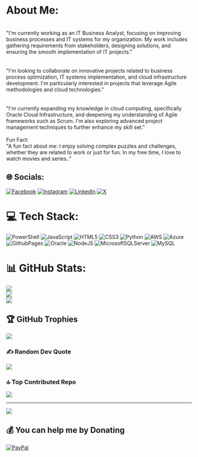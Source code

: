 # About Me:
<br>"I'm currently working as an IT Business Analyst, focusing on improving business processes and IT systems for my organization. My work includes gathering requirements from stakeholders, designing solutions, and ensuring the smooth implementation of IT projects."<br><br><br>"I'm looking to collaborate on innovative projects related to business process optimization, IT systems implementation, and cloud infrastructure development. I'm particularly interested in projects that leverage Agile methodologies and cloud technologies."<br><br><br>"I'm currently expanding my knowledge in cloud computing, specifically Oracle Cloud Infrastructure, and deepening my understanding of Agile frameworks such as Scrum. I'm also exploring advanced project management techniques to further enhance my skill set."<br><br>Fun Fact:<br>"A fun fact about me: I enjoy solving complex puzzles and challenges, whether they are related to work or just for fun. In my free time, I love to watch movies and series.."


## 🌐 Socials:
[![Facebook](https://img.shields.io/badge/Facebook-%231877F2.svg?logo=Facebook&logoColor=white)](https://facebook.com/HenryMonsanto) [![Instagram](https://img.shields.io/badge/Instagram-%23E4405F.svg?logo=Instagram&logoColor=white)](https://instagram.com/hmonsanto11) [![LinkedIn](https://img.shields.io/badge/LinkedIn-%230077B5.svg?logo=linkedin&logoColor=white)](https://linkedin.com/in/HenryMonsanto) [![X](https://img.shields.io/badge/X-black.svg?logo=X&logoColor=white)](https://x.com/@monsantoh11) 

# 💻 Tech Stack:
![PowerShell](https://img.shields.io/badge/PowerShell-%235391FE.svg?style=for-the-badge&logo=powershell&logoColor=white) ![JavaScript](https://img.shields.io/badge/javascript-%23323330.svg?style=for-the-badge&logo=javascript&logoColor=%23F7DF1E) ![HTML5](https://img.shields.io/badge/html5-%23E34F26.svg?style=for-the-badge&logo=html5&logoColor=white) ![CSS3](https://img.shields.io/badge/css3-%231572B6.svg?style=for-the-badge&logo=css3&logoColor=white) ![Python](https://img.shields.io/badge/python-3670A0?style=for-the-badge&logo=python&logoColor=ffdd54) ![AWS](https://img.shields.io/badge/AWS-%23FF9900.svg?style=for-the-badge&logo=amazon-aws&logoColor=white) ![Azure](https://img.shields.io/badge/azure-%230072C6.svg?style=for-the-badge&logo=microsoftazure&logoColor=white) ![GithubPages](https://img.shields.io/badge/github%20pages-121013?style=for-the-badge&logo=github&logoColor=white) ![Oracle](https://img.shields.io/badge/Oracle-F80000?style=for-the-badge&logo=oracle&logoColor=white) ![NodeJS](https://img.shields.io/badge/node.js-6DA55F?style=for-the-badge&logo=node.js&logoColor=white) ![MicrosoftSQLServer](https://img.shields.io/badge/Microsoft%20SQL%20Server-CC2927?style=for-the-badge&logo=microsoft%20sql%20server&logoColor=white) ![MySQL](https://img.shields.io/badge/mysql-4479A1.svg?style=for-the-badge&logo=mysql&logoColor=white)
# 📊 GitHub Stats:
![](https://github-readme-stats.vercel.app/api?username=hmonsanto&theme=dark&hide_border=false&include_all_commits=false&count_private=false)<br/>
![](https://github-readme-streak-stats.herokuapp.com/?user=hmonsanto&theme=dark&hide_border=false)<br/>
![](https://github-readme-stats.vercel.app/api/top-langs/?username=hmonsanto&theme=dark&hide_border=false&include_all_commits=false&count_private=false&layout=compact)

## 🏆 GitHub Trophies
![](https://github-profile-trophy.vercel.app/?username=hmonsanto&theme=radical&no-frame=false&no-bg=false&margin-w=4)

### ✍️ Random Dev Quote
![](https://quotes-github-readme.vercel.app/api?type=horizontal&theme=radical)

### 🔝 Top Contributed Repo
![](https://github-contributor-stats.vercel.app/api?username=hmonsanto&limit=5&theme=dark&combine_all_yearly_contributions=true)

---
[![](https://visitcount.itsvg.in/api?id=hmonsanto&icon=0&color=1)](https://visitcount.itsvg.in)

  ## 💰 You can help me by Donating
  [![PayPal](https://img.shields.io/badge/PayPal-00457C?style=for-the-badge&logo=paypal&logoColor=white)](https://paypal.me/@henrymonsantomessina) 

  
